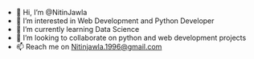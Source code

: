 - 👋 Hi, I’m @NitinJawla
- 👀 I’m interested in Web Development and Python Developer
- 🌱 I’m currently learning Data Science
- 💞️ I’m looking to collaborate on python and web development projects
- 📫 Reach me on Nitinjawla.1996@gmail.com

<!---
NitinJawla/NitinJawla is a ✨ special ✨ repository because its `README.md` (this file) appears on your GitHub profile.
You can click the Preview link to take a look at your changes.
--->
